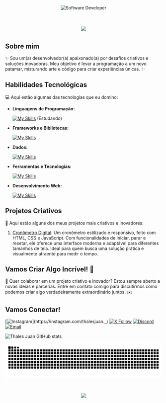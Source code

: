 <div align="center">
  <img src="https://cdn.discordapp.com/attachments/1254948329343942731/1264715118042677288/hacker-operando-uma-ilustracao-do-icone-dos-desenhos-animados-laptop-conceito-de-icone-de-tecnologia-isolado-estilo-flat-cartoon_138676-2387-removebg-preview_1.png?ex=669ee13d&is=669d8fbd&hm=35974fa922bdaeec13ef129d072f99b9eadcd15159aaef03a34e119189e2fe83&" alt="Software Developer">
</div>

<h1 align="center">
<img src="https://readme-typing-svg.herokuapp.com/?font=Righteous&size=35&center=true&vCenter=true&width=500&height=70&duration=4000&lines=olá!+👋;+me+chamo+Thales Juan!;" />
</h1>

## Sobre mim

✨ Sou um(a) desenvolvedor(a) apaixonado(a) por desafios criativos e soluções inovadoras. Meu objetivo é levar a programação a um novo patamar, misturando arte e código para criar experiências únicas. ✨

## Habilidades Tecnológicas

💻 Aqui estão algumas das tecnologias que eu domino:

- **Linguagens de Programação:** 

  [![My Skills](https://skillicons.dev/icons?i=python)](https://skillicons.dev) (Estudando)

- **Frameworks e Bibliotecas:** 

  [![My Skills](https://skillicons.dev/icons?i=react)](https://skillicons.dev)

- **Dados:** 

  [![My Skills](https://skillicons.dev/icons?i=mongo)](https://skillicons.dev)

- **Ferramentas e Tecnologias:** 

  [![My Skills](https://skillicons.dev/icons?i=git,github,visualstudio)](https://skillicons.dev)

- **Desenvolvimento Web:**

  [![My Skills](https://skillicons.dev/icons?i=html,css,js)](https://skillicons.dev)

## Projetos Criativos

🎨 Aqui estão alguns dos meus projetos mais criativos e inovadores:

1. [Cronômetro Digital](https://github.com/thalesjuann/CronometroDigital): Um cronômetro estilizado e responsivo, feito com HTML, CSS e JavaScript. Com funcionalidades de iniciar, parar e resetar, ele oferece uma interface moderna e adaptável para diferentes tamanhos de tela. Ideal para quem busca uma solução prática e visualmente atraente para medir o tempo.

## Vamos Criar Algo Incrível! 💫

💬 Quer colaborar em um projeto criativo e inovador? Estou sempre aberto a novas ideias e parcerias. Entre em contato comigo para discutirmos como podemos criar algo verdadeiramente extraordinário juntos. ✉️

## Vamos Conectar!

[![Instagram](https://img.shields.io/badge/-ThalesJuan-purple?style=flat-square&logo=Instagram&logoColor=white&link=https://instagram.com/thalesjuan._)](https://instagram.com/thalesjuan._)
[![X Follow](https://img.shields.io/badge/-Follow%20on%20X-1DA1F2?style=flat-square&logo=X&logoColor=white&link=https://x.com/thalesjuann)](https://x.com/thalesjuann)
[![Discord](https://img.shields.io/badge/Discord-%2381C0D6?style=flat-square&logo=Discord&logoColor=white&link=https://discord.com/users/829877072079487066)](https://discord.com/users/829877072079487066)
[![Email](https://img.shields.io/badge/Email-%23D14836?style=flat-square&logo=gmail&logoColor=white&link=mailto:thalesjuand@gmail.com)](mailto:thalesjuand@gmail.com)

![Thales Juan GitHub stats](https://github-readme-stats.vercel.app/api?username=thalesjuann\&rank_icon=percentile)

<picture align="center">
  <source media="(prefers-color-scheme: dark)" srcset="https://raw.githubusercontent.com/thalesjuann/thalesjuann/output/github-contribution-grid-snake-dark.svg">
  <source media="(prefers-color-scheme: light)" srcset="https://raw.githubusercontent.com/thalesjuann/thalesjuann/output/github-contribution-grid-snake-dark.svg">
  <img align="center" alt="github contribution grid snake animation" src="https://raw.githubusercontent.com/thalesjuann/thalesjuann/output/github-contribution-grid-snake.svg">
</picture>

<h1 align="center">
<img src="https://readme-typing-svg.herokuapp.com/?font=Righteous&size=35&center=true&vCenter=true&width=500&height=70&duration=4000&lines=Muito+obrigado+pela+sua+atenção!;" />
</h1>

